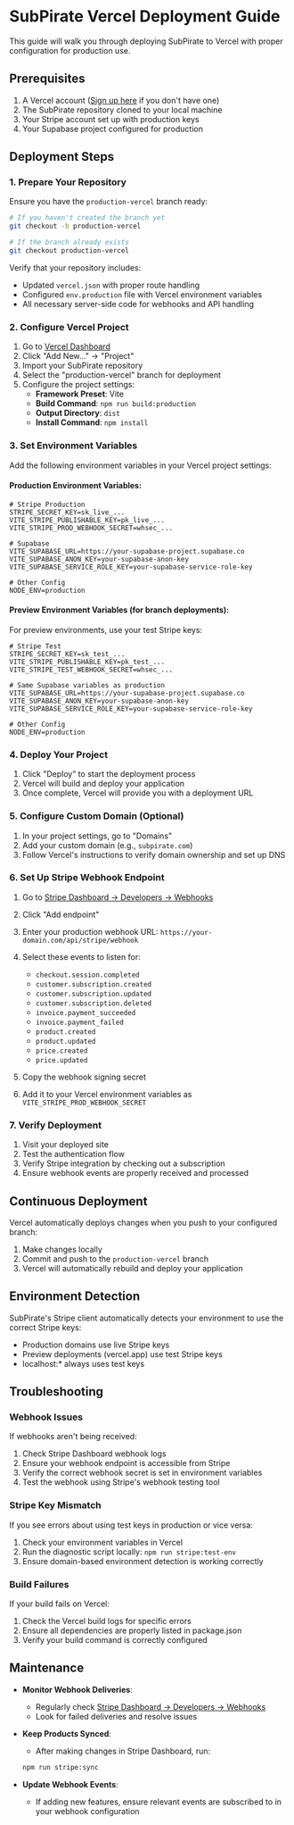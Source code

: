 # SubPirate Vercel Deployment Guide

This guide will walk you through deploying SubPirate to Vercel with proper configuration for production use.

## Prerequisites

1. A Vercel account ([Sign up here](https://vercel.com/signup) if you don't have one)
2. The SubPirate repository cloned to your local machine
3. Your Stripe account set up with production keys
4. Your Supabase project configured for production

## Deployment Steps

### 1. Prepare Your Repository

Ensure you have the `production-vercel` branch ready:

```bash
# If you haven't created the branch yet
git checkout -b production-vercel

# If the branch already exists
git checkout production-vercel
```

Verify that your repository includes:
- Updated `vercel.json` with proper route handling
- Configured `env.production` file with Vercel environment variables
- All necessary server-side code for webhooks and API handling

### 2. Configure Vercel Project

1. Go to [Vercel Dashboard](https://vercel.com/dashboard)
2. Click "Add New..." → "Project"
3. Import your SubPirate repository
4. Select the "production-vercel" branch for deployment
5. Configure the project settings:
   - **Framework Preset**: Vite
   - **Build Command**: `npm run build:production`
   - **Output Directory**: `dist`
   - **Install Command**: `npm install`

### 3. Set Environment Variables

Add the following environment variables in your Vercel project settings:

#### Production Environment Variables:

```
# Stripe Production
STRIPE_SECRET_KEY=sk_live_...
VITE_STRIPE_PUBLISHABLE_KEY=pk_live_...
VITE_STRIPE_PROD_WEBHOOK_SECRET=whsec_...

# Supabase
VITE_SUPABASE_URL=https://your-supabase-project.supabase.co
VITE_SUPABASE_ANON_KEY=your-supabase-anon-key
VITE_SUPABASE_SERVICE_ROLE_KEY=your-supabase-service-role-key

# Other Config
NODE_ENV=production
```

#### Preview Environment Variables (for branch deployments):

For preview environments, use your test Stripe keys:

```
# Stripe Test
STRIPE_SECRET_KEY=sk_test_...
VITE_STRIPE_PUBLISHABLE_KEY=pk_test_...
VITE_STRIPE_TEST_WEBHOOK_SECRET=whsec_...

# Same Supabase variables as production
VITE_SUPABASE_URL=https://your-supabase-project.supabase.co
VITE_SUPABASE_ANON_KEY=your-supabase-anon-key
VITE_SUPABASE_SERVICE_ROLE_KEY=your-supabase-service-role-key

# Other Config
NODE_ENV=production
```

### 4. Deploy Your Project

1. Click "Deploy" to start the deployment process
2. Vercel will build and deploy your application
3. Once complete, Vercel will provide you with a deployment URL

### 5. Configure Custom Domain (Optional)

1. In your project settings, go to "Domains"
2. Add your custom domain (e.g., `subpirate.com`)
3. Follow Vercel's instructions to verify domain ownership and set up DNS

### 6. Set Up Stripe Webhook Endpoint

1. Go to [Stripe Dashboard → Developers → Webhooks](https://dashboard.stripe.com/webhooks)
2. Click "Add endpoint"
3. Enter your production webhook URL: `https://your-domain.com/api/stripe/webhook`
4. Select these events to listen for:
   - `checkout.session.completed`
   - `customer.subscription.created`
   - `customer.subscription.updated`
   - `customer.subscription.deleted`
   - `invoice.payment_succeeded`
   - `invoice.payment_failed`
   - `product.created`
   - `product.updated`
   - `price.created`
   - `price.updated`

5. Copy the webhook signing secret
6. Add it to your Vercel environment variables as `VITE_STRIPE_PROD_WEBHOOK_SECRET`

### 7. Verify Deployment

1. Visit your deployed site
2. Test the authentication flow
3. Verify Stripe integration by checking out a subscription
4. Ensure webhook events are properly received and processed

## Continuous Deployment

Vercel automatically deploys changes when you push to your configured branch:

1. Make changes locally
2. Commit and push to the `production-vercel` branch
3. Vercel will automatically rebuild and deploy your application

## Environment Detection

SubPirate's Stripe client automatically detects your environment to use the correct Stripe keys:

- Production domains use live Stripe keys
- Preview deployments (vercel.app) use test Stripe keys
- localhost:* always uses test keys

## Troubleshooting

### Webhook Issues

If webhooks aren't being received:

1. Check Stripe Dashboard webhook logs
2. Ensure your webhook endpoint is accessible from Stripe
3. Verify the correct webhook secret is set in environment variables
4. Test the webhook using Stripe's webhook testing tool

### Stripe Key Mismatch

If you see errors about using test keys in production or vice versa:

1. Check your environment variables in Vercel
2. Run the diagnostic script locally: `npm run stripe:test-env`
3. Ensure domain-based environment detection is working correctly

### Build Failures

If your build fails on Vercel:

1. Check the Vercel build logs for specific errors
2. Ensure all dependencies are properly listed in package.json
3. Verify your build command is correctly configured

## Maintenance

- **Monitor Webhook Deliveries**:
  - Regularly check [Stripe Dashboard → Developers → Webhooks](https://dashboard.stripe.com/webhooks)
  - Look for failed deliveries and resolve issues

- **Keep Products Synced**:
  - After making changes in Stripe Dashboard, run:
  ```bash
  npm run stripe:sync
  ```

- **Update Webhook Events**:
  - If adding new features, ensure relevant events are subscribed to in your webhook configuration
